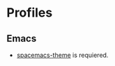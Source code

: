 # Profiles

## Emacs 
- [spacemacs-theme](https://github.com/nashamri/spacemacs-theme) is requiered.
